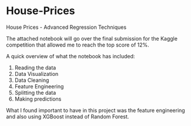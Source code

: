 # House-Prices
House Prices - Advanced Regression Techniques


The attached notebook will go over the final submission for the Kaggle competition that allowed me to reach the top score of 12%.

A quick overview of what the notebook has included:

1. Reading the data
2. Data Visualization 
3. Data Cleaning
4. Feature Engineering
5. Splitting the data
6. Making predictions

What I found important to have in this project was the feature engineering and also using XGBoost instead of Random Forest.
